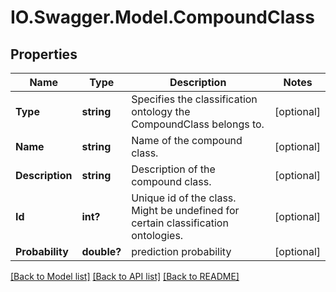 # IO.Swagger.Model.CompoundClass
## Properties

Name | Type | Description | Notes
------------ | ------------- | ------------- | -------------
**Type** | **string** | Specifies the classification ontology the CompoundClass belongs to. | [optional] 
**Name** | **string** | Name of the compound class. | [optional] 
**Description** | **string** | Description of the compound class. | [optional] 
**Id** | **int?** | Unique id of the class. Might be undefined for certain classification ontologies. | [optional] 
**Probability** | **double?** | prediction probability | [optional] 

[[Back to Model list]](../README.md#documentation-for-models) [[Back to API list]](../README.md#documentation-for-api-endpoints) [[Back to README]](../README.md)

